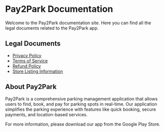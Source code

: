 # Pay2Park Documentation

Welcome to the Pay2Park documentation site. Here you can find all the legal documents related to the Pay2Park app.

## Legal Documents

- [Privacy Policy](privacy_policy.md)
- [Terms of Service](terms_of_service.md)
- [Refund Policy](refund_policy.md)
- [Store Listing Information](store_listing.md)

## About Pay2Park

Pay2Park is a comprehensive parking management application that allows users to find, book, and pay for parking spots in real-time. Our application simplifies the parking experience with features like quick booking, secure payments, and location-based services.

For more information, please download our app from the Google Play Store. 
